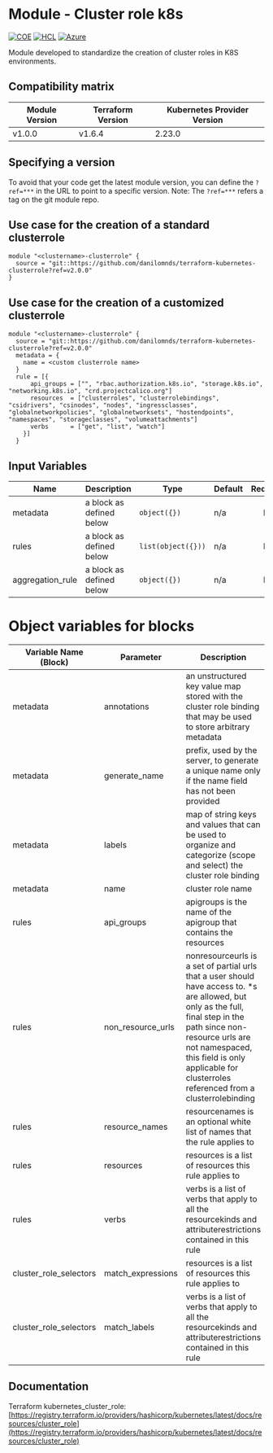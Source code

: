 # Module - Cluster role k8s
[![COE](https://img.shields.io/badge/Created%20By-CCoE-blue)]()
[![HCL](https://img.shields.io/badge/language-HCL-blueviolet)](https://www.terraform.io/)
[![Azure](https://img.shields.io/badge/provider-Azure-blue)](https://registry.terraform.io/providers/hashicorp/azurerm/latest)

Module developed to standardize the creation of cluster roles in K8S environments.

## Compatibility matrix

| Module Version | Terraform Version | Kubernetes Provider Version |
|----------------|-------------------| --------------------------- |
| v1.0.0         | v1.6.4            | 2.23.0                      |

## Specifying a version

To avoid that your code get the latest module version, you can define the `?ref=***` in the URL to point to a specific version.
Note: The `?ref=***` refers a tag on the git module repo.

## Use case for the creation of a standard clusterrole

```hcl
module "<clustername>-clusterrole" {  
  source = "git::https://github.com/danilomnds/terraform-kubernetes-clusterrole?ref=v2.0.0"  
}
```

## Use case for the creation of a customized clusterrole

```hcl
module "<clustername>-clusterrole" {  
  source = "git::https://github.com/danilomnds/terraform-kubernetes-clusterrole?ref=v2.0.0"  
  metadata = {
    name = <custom clusterrole name>
  }
  rule = [{
      api_groups = ["", "rbac.authorization.k8s.io", "storage.k8s.io", "networking.k8s.io", "crd.projectcalico.org"]
      resources  = ["clusterroles", "clusterrolebindings", "csidrivers", "csinodes", "nodes", "ingressclasses", "globalnetworkpolicies", "globalnetworksets", "hostendpoints", "namespaces", "storageclasses", "volumeattachments"]
      verbs      = ["get", "list", "watch"]
    }]
  }
```

## Input Variables

| Name | Description | Type | Default | Required |
|------|-------------|------|---------|:--------:|
| metadata | a block as defined below | `object({})` | n/a | No |
| rules | a block as defined below | `list(object({}))` | n/a | No |
| aggregation_rule | a block as defined below | `object({})` | n/a | No |

# Object variables for blocks

| Variable Name (Block) | Parameter | Description | Type | Default | Required |
|-----------------------|-----------|-------------|------|---------|:--------:|
| metadata | annotations | an unstructured key value map stored with the cluster role binding that may be used to store arbitrary metadata | `map(string)` | `null` | No |
| metadata | generate_name | prefix, used by the server, to generate a unique name only if the name field has not been provided | `string` | `null` | No |
| metadata | labels | map of string keys and values that can be used to organize and categorize (scope and select) the cluster role binding | `map(string)` | `null` | No |
| metadata | name | cluster role name | `string` | `readerclusterrole` | No |
| rules | api_groups | apigroups is the name of the apigroup that contains the resources | `list(string)` | `null` | No |
| rules | non_resource_urls | nonresourceurls is a set of partial urls that a user should have access to. *s are allowed, but only as the full, final step in the path since non-resource urls are not namespaced, this field is only applicable for clusterroles referenced from a clusterrolebinding | `list(string)` | `null` | No |
| rules | resource_names | resourcenames is an optional white list of names that the rule applies to | `list(string)` | `null` | No |
| rules | resources | resources is a list of resources this rule applies to | `list(string)` | `null` | No |
| rules | verbs | verbs is a list of verbs that apply to all the resourcekinds and attributerestrictions contained in this rule | `list(string)` | `null` | No |
| cluster_role_selectors | match_expressions  | resources is a list of resources this rule applies to | `map(string)` | `null` | No |
| cluster_role_selectors | match_labels | verbs is a list of verbs that apply to all the resourcekinds and attributerestrictions contained in this rule | `object({})` | `null` | No |

## Documentation

Terraform kubernetes_cluster_role: <br>
[https://registry.terraform.io/providers/hashicorp/kubernetes/latest/docs/resources/cluster_role](https://registry.terraform.io/providers/hashicorp/kubernetes/latest/docs/resources/cluster_role)<br>